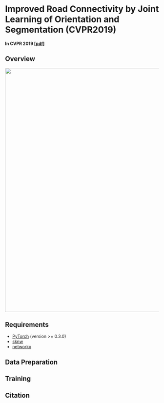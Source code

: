 # Improved Road Connectivity by Joint Learning of Orientation and Segmentation (CVPR2019)
#### In CVPR 2019 [[pdf]](paper/RoadConnectivityCVPR2019.pdf)

## Overview
<img src='assets/overview.png' width="800">

## Requirements
* [PyTorch](https://pytorch.org/) (version >= 0.3.0)
* [sknw](https://github.com/yxdragon/sknw)
* [networkx](https://networkx.github.io/)

## Data Preparation

## Training

## Citation
